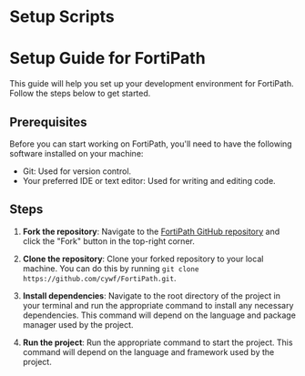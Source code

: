 # Setup Scripts

<!--
Placeholder for setup scripts, will be updated with more information later.
-->

# Setup Guide for FortiPath

This guide will help you set up your development environment for FortiPath. Follow the steps below to get started.

## Prerequisites

Before you can start working on FortiPath, you'll need to have the following software installed on your machine:

- Git: Used for version control.
- Your preferred IDE or text editor: Used for writing and editing code.

## Steps

1. **Fork the repository**: Navigate to the [FortiPath GitHub repository](https://github.com/cywf/FortiPath) and click the "Fork" button in the top-right corner.

2. **Clone the repository**: Clone your forked repository to your local machine. You can do this by running `git clone https://github.com/cywf/FortiPath.git`.

3. **Install dependencies**: Navigate to the root directory of the project in your terminal and run the appropriate command to install any necessary dependencies. This command will depend on the language and package manager used by the project.

4. **Run the project**: Run the appropriate command to start the project. This command will depend on the language and framework used by the project.

